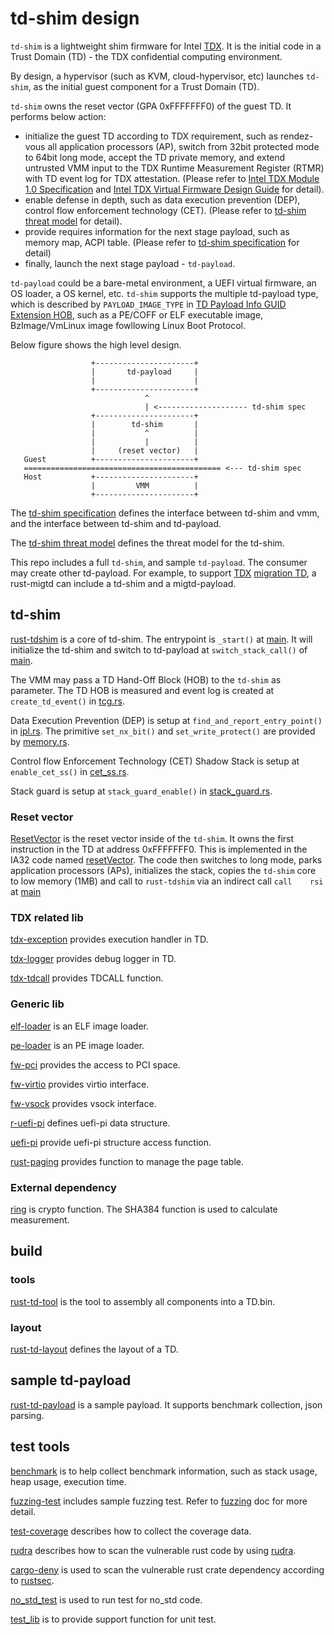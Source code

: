 # td-shim design

`td-shim` is a lightweight shim firmware for Intel [TDX](https://www.intel.com/content/www/us/en/developer/articles/technical/intel-trust-domain-extensions.html). It is the initial code in a Trust Domain (TD) - the TDX confidential computing environment.

By design, a hypervisor (such as KVM, cloud-hypervisor, etc) launches `td-shim`, as the initial guest component for a Trust Domain (TD).

`td-shim` owns the reset vector (GPA 0xFFFFFFF0) of the guest TD. It performs below action:
 * initialize the guest TD according to TDX requirement, such as rendez-vous all application processors (AP), switch from 32bit protected mode to 64bit long mode, accept the TD private memory, and extend untrusted VMM input to the TDX Runtime Measurement Register (RTMR) with TD event log for TDX attestation. (Please refer to [Intel TDX Module 1.0 Specification](https://www.intel.com/content/dam/develop/external/us/en/documents/tdx-module-1.0-public-spec-v0.931.pdf) and [Intel TDX Virtual Firmware Design Guide](https://www.intel.com/content/dam/develop/external/us/en/documents/tdx-virtual-firmware-design-guide-rev-1.01.pdf) for detail).
 * enable defense in depth, such as data execution prevention (DEP), control flow enforcement technology (CET). (Please refer to [td-shim threat model](threat_model.md) for detail).
 * provide requires information for the next stage payload, such as memory map, ACPI table. (Please refer to [td-shim specification](tdshim_spec.md) for detail)
 * finally, launch the next stage payload - `td-payload`.

`td-payload` could be a bare-metal environment, a UEFI virtual firmware, an OS loader, a OS kernel, etc. `td-shim` supports the multiple td-payload type, which is described by `PAYLOAD_IMAGE_TYPE` in [TD Payload Info GUID Extension HOB](tdshim_spec.md#td-payload-info-guid-extension-hob), such as a PE/COFF or ELF executable image, BzImage/VmLinux image fowllowing Linux Boot Protocol.

Below figure shows the high level design.

   ```
                     +----------------------+
                     |       td-payload     |
                     |                      |
                     +----------------------+
                                 ^
                                 | <-------------------- td-shim spec
                     +----------------------+
                     |        td-shim       |
                     |           ^          |
                     |           |          |
                     |     (reset vector)   |
      Guest          +----------------------+
      ============================================ <--- td-shim spec
      Host           +----------------------+
                     |         VMM          |
                     +----------------------+

   ```

The [td-shim specification](tdshim_spec.md) defines the interface between td-shim and vmm, and the interface between td-shim and td-payload.

The [td-shim threat model](threat_model.md) defines the threat model for the td-shim.

This repo includes a full `td-shim`, and sample `td-payload`. The consumer may create other td-payload. For example, to support [TDX](https://www.intel.com/content/www/us/en/developer/articles/technical/intel-trust-domain-extensions.html) [migration TD](https://www.intel.com/content/dam/develop/external/us/en/documents/tdx-migration-td-design-guide-348987-001.pdf), a rust-migtd can include a td-shim and a migtd-payload.

## td-shim

[rust-tdshim](../rust-tdshim) is a core of td-shim. The entrypoint is `_start()` at [main](../rust-tdshim/src/main.rs). It will initialize the td-shim and switch to td-payload at `switch_stack_call()` of [main](../rust-tdshim/src/main.rs).

The VMM may pass a TD Hand-Off Block (HOB) to the `td-shim` as parameter. The TD HOB is measured and event log is created at `create_td_event()` in [tcg.rs](../rust-tdshim/src/tcg.rs).

Data Execution Prevention (DEP) is setup at `find_and_report_entry_point()` in [ipl.rs](../rust-tdshim/src/ipl.rs). The primitive `set_nx_bit()` and `set_write_protect()` are provided by [memory.rs](../rust-tdshim/src/memory.rs).

Control flow Enforcement Technology (CET) Shadow Stack is setup at `enable_cet_ss()` in [cet_ss.rs](../rust-tdshim/src/cet_ss.rs).

Stack guard is setup at `stack_guard_enable()` in [stack_guard.rs](../rust-tdshim/src/stack_guard.rs).

### Reset vector

[ResetVector](../rust-tdshim/ResetVector) is the reset vector inside of the `td-shim`. It owns the first instruction in the TD at address 0xFFFFFFF0. This is implemented in the IA32 code named [resetVector](../rust-tdshim/ResetVector/Ia32/ResetVectorVtf0.asm). The code then switches to long mode, parks application processors (APs), initializes the stack, copies the `td-shim` core to low memory (1MB) and call to `rust-tdshim` via an indirect call `call    rsi` at [main](../rust-tdshim/ResetVector/Main.asm)

### TDX related lib

[tdx-exception](../tdx-exception) provides execution handler in TD.

[tdx-logger](../tdx-logger) provides debug logger in TD.

[tdx-tdcall](../tdx-logger) provides TDCALL function.

### Generic lib

[elf-loader](../elf-loader) is an ELF image loader.

[pe-loader](../pe-loader) is an PE image loader.

[fw-pci](../fw-pci) provides the access to PCI space.

[fw-virtio](../fw-virtio) provides virtio interface.

[fw-vsock](../fw-vsock) provides vsock interface.

[r-uefi-pi](../r-uefi-pi) defines uefi-pi data structure.

[uefi-pi](../uefi-pi) provide uefi-pi structure access function.

[rust-paging](../rust-paging) provides function to manage the page table.

### External dependency

[ring](https://github.com/jyao1/ring/tree/uefi_support) is crypto function. The SHA384 function is used to calculate measurement.

## build

### tools

[rust-td-tool](../rust-td-tool) is the tool to assembly all components into a TD.bin.

### layout

[rust-td-layout](../rust-td-layout) defines the layout of a TD.

## sample td-payload

[rust-td-payload](../rust-td-payload) is a sample payload. It supports benchmark collection, json parsing.

## test tools

[benchmark](../benchmark) is to help collect benchmark information, such as stack usage, heap usage, execution time.

[fuzzing-test](../fuzzing) includes sample fuzzing test. Refer to [fuzzing](doc/fuzzing.md) doc for more detail.

[test-coverage](doc/unit_test_coverage.md) describes how to collect the coverage data.

[rudra](doc/rudra.md) describes how to scan the vulnerable rust code by using [rudra](https://github.com/sslab-gatech/Rudra).

[cargo-deny](../.github/workflows/deny.yml) is used to scan the vulnerable rust crate dependency according to [rustsec](https://rustsec.org/).

[no_std_test](../no_std_test) is used to run test for no_std code.

[test_lib](../test_lib) is to provide support function for unit test.
